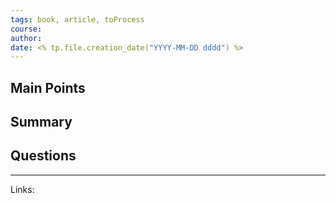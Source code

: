 ```yaml
---
tags: book, article, toProcess
course: 
author:
date: <% tp.file.creation_date("YYYY-MM-DD dddd") %>
---
```


## Main Points

## Summary

## Questions

---
Links:
